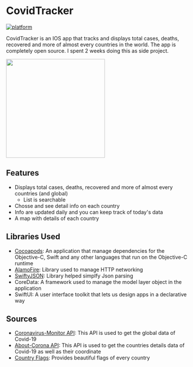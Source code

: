 # CovidTracker

[![platform](https://img.shields.io/badge/platform-IOS.svg)](https://www.android.com)


CovidTracker is an IOS app that tracks and displays total cases, deaths, recovered and more of almost every countries in the world. The app is completely open source. I spent 2 weeks doing this as side project.  

<img src="" height='auto' width='270'/>

## Features

* Displays total cases, deaths, recovered and more of almost every countries (and global)
  - List is searchable
* Chosse and see detail info on each country
* Info are updated daily and you can keep track of today's data
* A map with details of each country

## Libraries Used

* <a href="https://cocoapods.org/">Cocoapods</a>:  An application that manage dependencies for the Objective-C, Swift and any other languages that run on the Objective-C runtime
* <a href="https://github.com/Alamofire/Alamofire">AlamoFire</a>: Library used to manage HTTP networking
* <a href="https://github.com/SwiftyJSON/SwiftyJSON">SwiftyJSON</a>: Library helped simplfy Json parsing 
* <a>CoreData</a>: A framework used to manage the model layer object in the application
* <a>SwiftUI</a>: A user interface toolkit that lets us design apps in a declarative way


## Sources

* <a href="https://rapidapi.com/astsiatsko/api/coronavirus-monitor">Coronavirus-Monitor API</a>: This API is used to get the global data of Covid-19
* <a href="https://about-corona.net/">About-Corona API</a>: This API is used to get the countries details data of Covid-19 as well as their coordinate
* <a href="https://www.countryflags.io/">Country Flags</a>: Provides beautiful flags of every country
